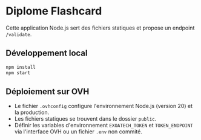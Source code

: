 # Diplome Flashcard

Cette application Node.js sert des fichiers statiques et propose un endpoint `/validate`.

## Développement local

```bash
npm install
npm start
```

## Déploiement sur OVH

- Le fichier `.ovhconfig` configure l'environnement Node.js (version 20) et la production.
- Les fichiers statiques se trouvent dans le dossier `public`.
- Définir les variables d'environnement `EXOATECH_TOKEN` et `TOKEN_ENDPOINT` via l'interface OVH ou un fichier `.env` non commité.
